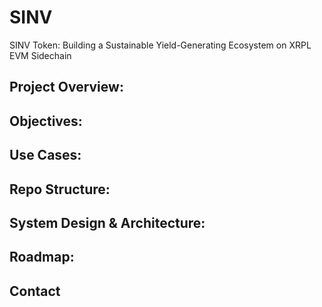 # SINV
SINV Token: Building a Sustainable Yield-Generating Ecosystem on XRPL EVM Sidechain

## Project Overview:

## Objectives:

## Use Cases:

## Repo Structure: 

## System Design & Architecture: 

## Roadmap: 

## Contact
